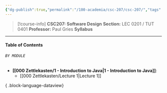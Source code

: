 ```yaml
---
{"dg-publish":true,"permalink":"/100-academia/csc-207/csc-207/","tags":["university","cs","course-page"],"created":"2024-06-22T16:05:58.141-07:00","updated":"2024-07-28T15:51:46.464-07:00"}
---
```


> [!course-info] **CSC207: Software Design**
> **Section:** LEC 0201 / TUT 0401
> **Professor:** Paul Gries
> **Syllabus**

---
#### Table of Contents
###### `BY MODULE`

- **[[000 Zettlekasten/1 - Introduction to Java\|1 - Introduction to Java]]**: 
    - [[000 Zettlekasten/Lecture 1\|Lecture 1]]


{ .block-language-dataview}
